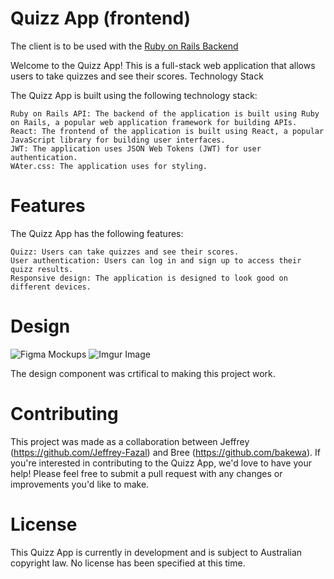 # Quizz App (frontend)

The client is to be used with the [Ruby on Rails Backend](https://github.com/Jeffrey-Fazal/quizz-server-app)

Welcome to the Quizz App! This is a full-stack web application that allows users to take quizzes and see their scores.
Technology Stack

The Quizz App is built using the following technology stack:

    Ruby on Rails API: The backend of the application is built using Ruby on Rails, a popular web application framework for building APIs.
    React: The frontend of the application is built using React, a popular JavaScript library for building user interfaces.
    JWT: The application uses JSON Web Tokens (JWT) for user authentication.
    WAter.css: The application uses for styling.

# Features

The Quizz App has the following features:

    Quizz: Users can take quizzes and see their scores.
    User authentication: Users can log in and sign up to access their quizz results.
    Responsive design: The application is designed to look good on different devices.

# Design 
![Figma Mockups](https://i.imgur.com/C0XoL8V.png)
![Imgur Image](http://i.imgur.com/zTONrOD.jpg)

The design component was crtifical to making this project work.

# Contributing

This project was made as a collaboration between Jeffrey (https://github.com/Jeffrey-Fazal) and Bree (https://github.com/bakewa). If you're interested in contributing to the Quizz App, we'd love to have your help! Please feel free to submit a pull request with any changes or improvements you'd like to make.

# License

This Quizz App is currently in development and is subject to Australian copyright law. No license has been specified at this time.


